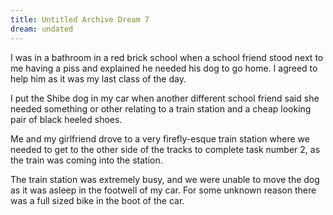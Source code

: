 ```yaml
---
title: Untitled Archive Dream 7
dream: undated
---
```


I was in a bathroom in a red brick school when a school friend<!-- CW --> stood next to me having a piss and explained he needed his dog to go home. I agreed to help him as it was my last class of the day.

I put the Shibe dog in my car when another different school friend<!-- SG --> said she needed something or other relating to a train station and a cheap looking pair of black heeled shoes.

Me and my girlfriend drove to a very firefly-esque train station where we needed to get to the other side of the tracks to complete task number 2, as the train was coming into the station.

The train station was extremely busy, and we were unable to move the dog as it was asleep in the footwell of my car. For some unknown reason there was a full sized bike in the boot of the car.